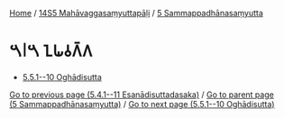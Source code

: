 
[Home](/) / [14S5 Mahāvaggasaṃyuttapāḷi](../../14S5.md) / [5 Sammappadhānasaṃyutta](../5.md)

# 𑁫𑁇𑁫 𑀑𑀖𑀯𑀕𑁆𑀕

* [5.5.1--10 Oghādisutta](5.5/5.5.1--10.md)

[Go to previous page (5.4.1--11 Esanādisuttadasaka)](5.4/5.4.1--11.md) / [Go to parent page (5 Sammappadhānasaṃyutta)](../5.md) / [Go to next page (5.5.1--10 Oghādisutta)](5.5/5.5.1--10.md)


